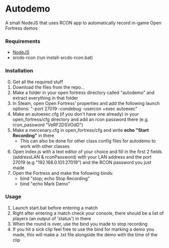 # Autodemo
A small NodeJS that uses RCON app to automatically record in-game Open Fortress demos

### Requirements
- [NodeJS](https://nodejs.org/en)
- srcds-rcon (run install-srcds-rcon.bat)

### Installation
0. Get all the required stuff
1. Download the files from the repo...
2. Make a folder in your open fortress directory called "autodemo" and extract everything in that folder
3. In Steam, open Open Fortress' properties and add the following launch options: "-port 27019 -condebug -usercon +exec autoexec"
4. Make an autoexec.cfg (if you don't have one already) in your open_fortress/cfg directory and add an rcon password there (e.g. rcon_password "VeRF2DSVOdD")
5. Make a mercenary.cfg in open_fortress/cfg and write **echo "Start Recording"** in there
	- This can also be done for other class config files for autodemo to work with other classes
6. Open index.js with a text editor of your choice and fill in the first 2 fields (addressLAN & rconPassword) with your LAN address and the port 27019 (e.g "192.168.0.101:27019") and the RCON password you just made
7. Open the Fortress and make the following binds:
	- bind <key> "stop; echo Stop Recording"
	- bind <key> "echo Mark Demo"

### Usage
1. Launch start.bat before entering a match
2. Right after entering a match check your console, there should be a list of players (an output of 'status') in there
3. When the round is over, use the bind you made to stop recording
4. If you hit a sick clip feel free to use the bind for marking a demo you made, this will make a .txt file alongside the demo with the time of the clip
